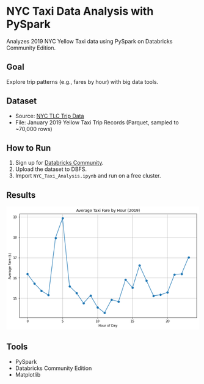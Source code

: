 # NYC Taxi Data Analysis with PySpark
Analyzes 2019 NYC Yellow Taxi data using PySpark on Databricks Community Edition.

## Goal
Explore trip patterns (e.g., fares by hour) with big data tools.

## Dataset
- Source: [NYC TLC Trip Data](https://www.nyc.gov/site/tlc/about/tlc-trip-record-data.page)
- File: January 2019 Yellow Taxi Trip Records (Parquet, sampled to ~70,000 rows)

## How to Run
1. Sign up for [Databricks Community](https://community.cloud.databricks.com/).
2. Upload the dataset to DBFS.
3. Import `NYC_Taxi_Analysis.ipynb` and run on a free cluster.

## Results
![Average Fare by Hour](avg_fare_by_hour.png)

## Tools
- PySpark
- Databricks Community Edition
- Matplotlib
